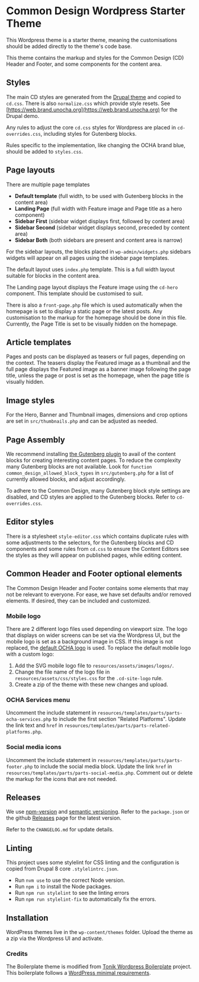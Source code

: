 # Common Design Wordpress Starter Theme
This Wordpress theme is a starter theme, meaning the customisations should be added directly to the theme's code base.

This theme contains the markup and styles for the Common Design (CD) Header and Footer, and some components for the 
content area.

## Styles
The main CD styles are generated from the [Drupal theme](https://github.com/UN-OCHA/common_design) and copied to
`cd.css`. There is also `normalize.css` which provide style resets. 
See [https://web.brand.unocha.org](https://web.brand.unocha.org) for the Drupal demo.

Any rules to adjust the core `cd.css` styles for Wordpress are placed in `cd-overrides.css`, including styles for
Gutenberg blocks.

Rules specific to the implementation, like changing the OCHA brand blue, should be added to `styles.css`.

## Page layouts
There are multiple page templates
- **Default template** (full width, to be used with Gutenberg blocks in the content area)
- **Landing Page** (full width with Feature image and Page title as a hero component)
- **Sidebar First** (sidebar widget displays first, followed by content area)
- **Sidebar Second** (sidebar widget displays second, preceded by content area)
- **Sidebar Both** (both sidebars are present and content area is narrow)

For the sidebar layouts, the blocks placed in `wp-admin/widgets.php` sidebars widgets will appear on all pages using the
sidebar page templates.

The default layout uses `index.php` template. This is a full width layout suitable for blocks in the content area.

The Landing page layout displays the Feature image using the `cd-hero` component. This template should be customised to
suit.

There is also a `front-page.php` file which is used automatically when the homepage is set to display a static
page or the latest posts. Any customisation to the markup for the homepage should be done in this file. Currently, the
Page Title is set to be visually hidden on the homepage.

## Article templates
Pages and posts can be displayed as teasers or full pages, depending on the context. The teasers display the Featured
image as a thumbnail and the full page displays the Featured image as a banner image following the page title, unless
the page or post is set as the homepage, when the page title is visually hidden.

## Image styles
For the Hero, Banner and Thumbnail images, dimensions and crop options are set in `src/thumbnails.php` and can be
adjusted as needed.

## Page Assembly
We recommend installing [the Gutenberg plugin](https://wordpress.org/plugins/gutenberg/) to avail of the content blocks
for creating interesting content pages. To reduce the complexity many Gutenberg blocks are not available. Look for 
`function common_design_allowed_block_types` in `src/gutenberg.php` for a list of currently allowed blocks, and adjust
accordingly.

To adhere to the Common Design, many Gutenberg block style settings are disabled, and CD styles are applied to the
Gutenberg blocks. Refer to `cd-overrides.css`.

## Editor styles
There is a stylesheet `style-editor.css` which contains duplicate rules with some adjustments to the selectors, for the
Gutenberg blocks and CD components and some rules from `cd.css` to ensure the Content Editors see the styles as they
will appear on published pages, while editing content.

## Common Header and Footer optional elements
The Common Design Header and Footer contains some elements that may not be relevant to everyone. 
For ease, we have set defaults and/or removed elements. If desired, they can be included and customized.
### Mobile logo
There are 2 different logo files used depending on viewport size. The logo that displays on wider screens can be set via
the Wordpress UI, but the mobile logo is set as a background image in CSS. If this image is not replaced, the [default OCHA
logo](https://github.com/UN-OCHA/common-design-wordpress/blob/main/resources/assets/images/logos/ocha-logo-blue.svg) is
used.
To replace the default mobile logo with a custom logo:
1. Add the SVG mobile logo file to `resources/assets/images/logos/`.
2. Change the file name of the logo file in `resources/assets/css/styles.css` for the `.cd-site-logo` rule.
3. Create a zip of the theme with these new changes and upload.
### OCHA Services menu
Uncomment the include statement in `resources/templates/parts/parts-ocha-services.php` to include the first section 
"Related Platforms". Update the link text and `href` in `resources/templates/parts/parts-related-platforms.php`.
### Social media icons
Uncomment the include statement in `resources/templates/parts/parts-footer.php` to include the social
media block. Update the link `href` in `resources/templates/parts/parts-social-media.php`.
Comment out or delete the markup for the icons that are not needed.

## Releases
We use [npm-version](https://docs.npmjs.com/cli/version) and [semantic versioning](https://semver.org/). 
Refer to the `package.json` or the github [Releases](https://github.com/UN-OCHA/common-design-wordpress/releases) page
for the latest version. 

Refer to the `CHANGELOG.md` for update details.

## Linting
This project uses some stylelint for CSS linting and the configuration is copied from Drupal 8 core `.stylelintrc.json`.
- Run `nvm use` to use the correct Node version.
- Run `npm i` to install the Node packages.
- Run `npm run stylelint` to see the linting errors
- Run `npm run stylelint-fix` to automatically fix the errors.

## Installation
WordPress themes live in the `wp-content/themes` folder. Upload the theme as a zip via the Wordpress UI and activate.

### Credits
The Boilerplate theme is modified from [Tonik Wordpress Boilerplate](//github.com/tonik/wordpress-theme-boilerplate/release)
project. This boilerplate follows a [WordPress minimal requirements](https://wordpress.org/about/requirements/).

